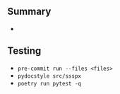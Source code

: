 ## Summary
- 

## Testing
- `pre-commit run --files <files>`
- `pydocstyle src/ssspx`
- `poetry run pytest -q`
